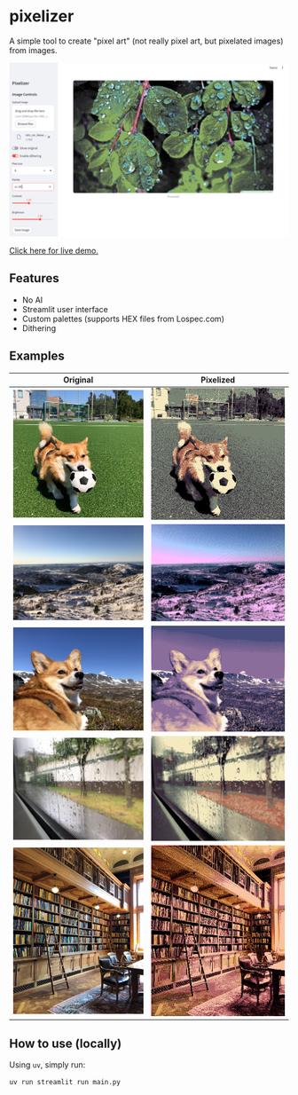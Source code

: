 # pixelizer

A simple tool to create "pixel art" (not really pixel art, but pixelated images) from images. 

![User Interface](images/interface.png)

[Click here for live demo.](https://huggingface.co/spaces/odinhg/pixelizer)

## Features

- No AI
- Streamlit user interface
- Custom palettes (supports HEX files from Lospec.com)
- Dithering 

## Examples

| Original | Pixelized |
|----------|-----------|
| ![Original Image](images/input0.png) | ![Pixelized Image](images/output0.png) |
| ![Original Image](images/input1.png) | ![Pixelized Image](images/output1.png) |
| ![Original Image](images/input2.png) | ![Pixelized Image](images/output2.png) |
| ![Original Image](images/input3.png) | ![Pixelized Image](images/output3.png) |
| ![Original Image](images/input4.png) | ![Pixelized Image](images/output4.png) |

## How to use (locally)

Using `uv`, simply run:

```bash
uv run streamlit run main.py
```

